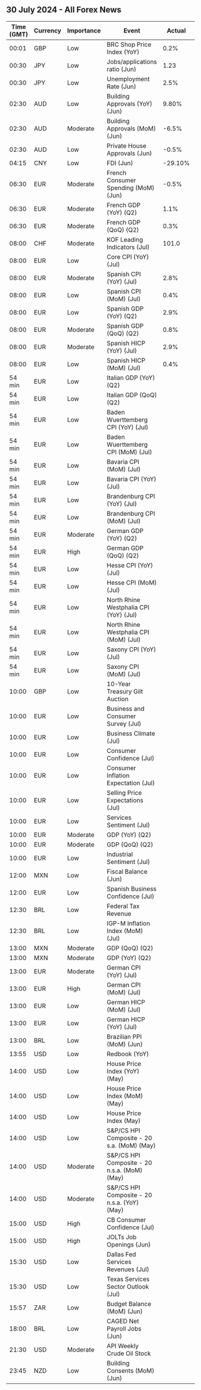 ## 30 July 2024 - All Forex News

| Time (GMT) | Currency | Importance | Event | Actual | Forecast | Previous |
|------|----------|------------|-------|--------|----------|----------|
| 00:01 | GBP | Low | BRC Shop Price Index (YoY) | 0.2% |  | 0.2% |
| 00:30 | JPY | Low | Jobs/applications ratio (Jun) | 1.23 | 1.24 | 1.24 |
| 00:30 | JPY | Low | Unemployment Rate (Jun) | 2.5% | 2.6% | 2.6% |
| 02:30 | AUD | Low | Building Approvals (YoY) (Jun) | 9.80% |  | 15.00% |
| 02:30 | AUD | Moderate | Building Approvals (MoM) (Jun) | -6.5% | -2.1% | 5.7% |
| 02:30 | AUD | Low | Private House Approvals (Jun) | -0.5% |  | 1.9% |
| 04:15 | CNY | Low | FDI (Jun) | -29.10% |  | -28.20% |
| 06:30 | EUR | Moderate | French Consumer Spending (MoM) (Jun) | -0.5% | -0.2% | 0.8% |
| 06:30 | EUR | Moderate | French GDP (YoY) (Q2) | 1.1% |  | 1.5% |
| 06:30 | EUR | Moderate | French GDP (QoQ) (Q2) | 0.3% | 0.2% | 0.3% |
| 08:00 | CHF | Moderate | KOF Leading Indicators (Jul) | 101.0 | 102.6 | 102.7 |
| 08:00 | EUR | Low | Core CPI (YoY) (Jul) |  |  | 3.0% |
| 08:00 | EUR | Moderate | Spanish CPI (YoY) (Jul) | 2.8% | 3.0% | 3.4% |
| 08:00 | EUR | Low | Spanish CPI (MoM) (Jul) | 0.4% |  | 0.4% |
| 08:00 | EUR | Low | Spanish GDP (YoY) (Q2) | 2.9% |  | 2.5% |
| 08:00 | EUR | Moderate | Spanish GDP (QoQ) (Q2) | 0.8% | 0.5% | 0.8% |
| 08:00 | EUR | Moderate | Spanish HICP (YoY) (Jul) | 2.9% | 3.3% | 3.6% |
| 08:00 | EUR | Low | Spanish HICP (MoM) (Jul) | 0.4% | -0.3% | 0.4% |
| 54 min | EUR | Low | Italian GDP (YoY) (Q2) |  | 0.8% | 0.7% |
| 54 min | EUR | Low | Italian GDP (QoQ) (Q2) |  | 0.2% | 0.3% |
| 54 min | EUR | Low | Baden Wuerttemberg CPI (YoY) (Jul) |  |  | 1.9% |
| 54 min | EUR | Low | Baden Wuerttemberg CPI (MoM) (Jul) |  |  | 0.1% |
| 54 min | EUR | Low | Bavaria CPI (MoM) (Jul) |  |  | 0.2% |
| 54 min | EUR | Low | Bavaria CPI (YoY) (Jul) |  |  | 2.7% |
| 54 min | EUR | Low | Brandenburg CPI (YoY) (Jul) |  |  | 2.6% |
| 54 min | EUR | Low | Brandenburg CPI (MoM) (Jul) |  |  | 0.1% |
| 54 min | EUR | Moderate | German GDP (YoY) (Q2) |  | 0.0% | -0.2% |
| 54 min | EUR | High | German GDP (QoQ) (Q2) |  | 0.1% | 0.2% |
| 54 min | EUR | Low | Hesse CPI (YoY) (Jul) |  |  | 1.8% |
| 54 min | EUR | Low | Hesse CPI (MoM) (Jul) |  |  | 0.1% |
| 54 min | EUR | Low | North Rhine Westphalia CPI (YoY) (Jul) |  |  | 2.2% |
| 54 min | EUR | Low | North Rhine Westphalia CPI (MoM) (Jul) |  |  | 0.1% |
| 54 min | EUR | Low | Saxony CPI (YoY) (Jul) |  |  | 2.8% |
| 54 min | EUR | Low | Saxony CPI (MoM) (Jul) |  |  | 0.1% |
| 10:00 | GBP | Low | 10-Year Treasury Gilt Auction |  |  | 4.371% |
| 10:00 | EUR | Low | Business and Consumer Survey (Jul) |  | 95.4 | 95.9 |
| 10:00 | EUR | Low | Business Climate (Jul) |  |  | -0.46 |
| 10:00 | EUR | Low | Consumer Confidence (Jul) |  | -13.0 | -14.0 |
| 10:00 | EUR | Low | Consumer Inflation Expectation (Jul) |  |  | 13.1 |
| 10:00 | EUR | Low | Selling Price Expectations (Jul) |  |  | 6.1 |
| 10:00 | EUR | Low | Services Sentiment (Jul) |  | 6.4 | 6.5 |
| 10:00 | EUR | Moderate | GDP (YoY) (Q2) |  | 0.6% | 0.4% |
| 10:00 | EUR | Moderate | GDP (QoQ) (Q2) |  | 0.2% | 0.3% |
| 10:00 | EUR | Low | Industrial Sentiment (Jul) |  | -10.5 | -10.1 |
| 12:00 | MXN | Low | Fiscal Balance (Jun) |  |  | -174.07B |
| 12:00 | EUR | Low | Spanish Business Confidence (Jul) |  |  | -5.7 |
| 12:30 | BRL | Low | Federal Tax Revenue |  |  | 202.90B |
| 12:30 | BRL | Low | IGP-M Inflation Index (MoM) (Jul) |  | 0.47% | 0.81% |
| 13:00 | MXN | Moderate | GDP (QoQ) (Q2) |  | 0.4% | 0.3% |
| 13:00 | MXN | Moderate | GDP (YoY) (Q2) |  | 2.0% | 1.6% |
| 13:00 | EUR | Moderate | German CPI (YoY) (Jul) |  | 2.2% | 2.2% |
| 13:00 | EUR | High | German CPI (MoM) (Jul) |  | 0.3% | 0.1% |
| 13:00 | EUR | Low | German HICP (MoM) (Jul) |  | 0.2% | 0.2% |
| 13:00 | EUR | Low | German HICP (YoY) (Jul) |  | 2.4% | 2.5% |
| 13:00 | BRL | Low | Brazilian PPI (MoM) (Jun) |  |  | 0.45% |
| 13:55 | USD | Low | Redbook (YoY) |  |  | 4.9% |
| 14:00 | USD | Low | House Price Index (YoY) (May) |  |  | 6.3% |
| 14:00 | USD | Low | House Price Index (MoM) (May) |  | 0.2% | 0.2% |
| 14:00 | USD | Low | House Price Index (May) |  |  | 424.3 |
| 14:00 | USD | Low | S&P/CS HPI Composite - 20 s.a. (MoM) (May) |  |  | 0.4% |
| 14:00 | USD | Moderate | S&P/CS HPI Composite - 20 n.s.a. (MoM) (May) |  |  | 1.4% |
| 14:00 | USD | Moderate | S&P/CS HPI Composite - 20 n.s.a. (YoY) (May) |  | 6.5% | 7.2% |
| 15:00 | USD | High | CB Consumer Confidence (Jul) |  | 99.7 | 100.4 |
| 15:00 | USD | High | JOLTs Job Openings (Jun) |  | 8.020M | 8.140M |
| 15:30 | USD | Low | Dallas Fed Services Revenues (Jul) |  |  | 1.9 |
| 15:30 | USD | Low | Texas Services Sector Outlook (Jul) |  |  | -4.1 |
| 15:57 | ZAR | Low | Budget Balance (MoM) (Jun) |  |  | -12.78B |
| 18:00 | BRL | Low | CAGED Net Payroll Jobs (Jun) |  | 155.00K | 131.81K |
| 21:30 | USD | Moderate | API Weekly Crude Oil Stock |  |  | -3.900M |
| 23:45 | NZD | Low | Building Consents (MoM) (Jun) |  |  | -1.7% |

